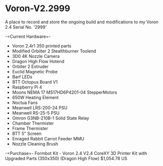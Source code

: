 # Voron-V2.2999

A place to record and store the ongoing build and modifications to my Voron 2.4 Serial No. '2999'

-=Current Hardware=-
- Voron 2.4r1 350 printed parts
- Modified Orbiiter 2 Stealthburner Toolend
- 3D0 4K Nozzle Camera
- Dragon High Flow Hotend
- Orbiter 2 Extruder
- Euclid Magnetic Probe
- Barf LEDs
- BTT Octopus Board V1
- Raspberry Pi 4 
- Moons NEMA 17 MS17HD6P4201-04 StepperMotors
- 650W Heating Element
- Noctua Fans
- Meanwell LRS-200-24 PSU
- Meanwell RS-25-5 PSU
- Omron G3NB-210B-1 Solid State Relay
- Chamber Thermister
- Frame Thermister
- BTT 5" Screen
- Enraged Rabbit Carrot Feeder MMU
- Nozzle Cleaning Brush


-=Purchase=-
Formbot Kit - Voron 2.4 V2.4 CoreXY 3D Printer Kit with Upgraded Parts (350x350) (Dragon High Flow) $1,054.78 US



